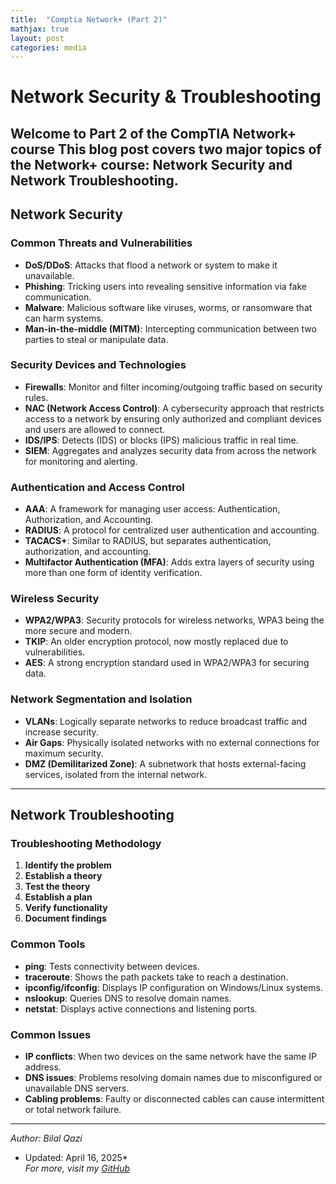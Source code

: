 ```yaml
---
title:  "Comptia Network+ (Part 2)"
mathjax: true
layout: post
categories: media
---
```

# Network Security & Troubleshooting

Welcome to Part 2 of the CompTIA Network+ course
This blog post covers two major topics of the Network+ course: Network Security and Network Troubleshooting. 
--

## Network Security

### Common Threats and Vulnerabilities
- **DoS/DDoS**: Attacks that flood a network or system to make it unavailable.
- **Phishing**: Tricking users into revealing sensitive information via fake communication.
- **Malware**: Malicious software like viruses, worms, or ransomware that can harm systems.
- **Man-in-the-middle (MITM)**: Intercepting communication between two parties to steal or manipulate data.

### Security Devices and Technologies
- **Firewalls**: Monitor and filter incoming/outgoing traffic based on security rules.
- **NAC (Network Access Control)**: A cybersecurity approach that restricts access to a network by ensuring only authorized and compliant devices and users are allowed to connect.
- **IDS/IPS**: Detects (IDS) or blocks (IPS) malicious traffic in real time.
- **SIEM**: Aggregates and analyzes security data from across the network for monitoring and alerting.

### Authentication and Access Control
- **AAA**: A framework for managing user access: Authentication, Authorization, and Accounting.
- **RADIUS**: A protocol for centralized user authentication and accounting.
- **TACACS+**: Similar to RADIUS, but separates authentication, authorization, and accounting.
- **Multifactor Authentication (MFA)**: Adds extra layers of security using more than one form of identity verification.

### Wireless Security
- **WPA2/WPA3**: Security protocols for wireless networks, WPA3 being the more secure and modern.
- **TKIP**: An older encryption protocol, now mostly replaced due to vulnerabilities.
- **AES**: A strong encryption standard used in WPA2/WPA3 for securing data.

### Network Segmentation and Isolation
- **VLANs**: Logically separate networks to reduce broadcast traffic and increase security.
- **Air Gaps**: Physically isolated networks with no external connections for maximum security.
- **DMZ (Demilitarized Zone)**: A subnetwork that hosts external-facing services, isolated from the internal network.

---

## Network Troubleshooting

### Troubleshooting Methodology
1. **Identify the problem** 
2. **Establish a theory** 
3. **Test the theory** 
4. **Establish a plan** 
5. **Verify functionality** 
6. **Document findings** 

### Common Tools
- **ping**: Tests connectivity between devices.
- **traceroute**: Shows the path packets take to reach a destination.
- **ipconfig/ifconfig**: Displays IP configuration on Windows/Linux systems.
- **nslookup**: Queries DNS to resolve domain names.
- **netstat**: Displays active connections and listening ports.

### Common Issues
- **IP conflicts**: When two devices on the same network have the same IP address.
- **DNS issues**: Problems resolving domain names due to misconfigured or unavailable DNS servers.
- **Cabling problems**: Faulty or disconnected cables can cause intermittent or total network failure.

---

*Author: Bilal Qazi*  
* Updated: April 16, 2025*  
*For more, visit my [GitHub](https://github.com/bilalqazi12)*
